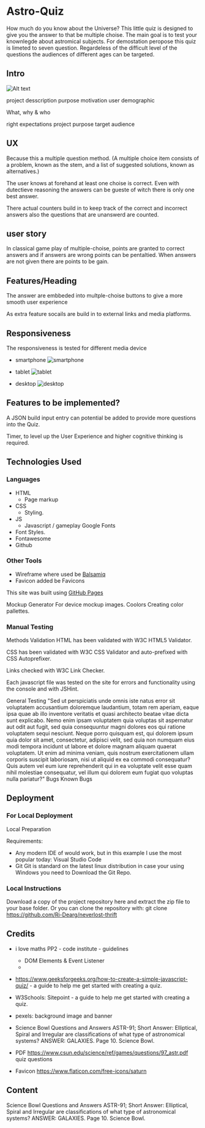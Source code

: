 # Astro-Quiz
How much do you know about the Universe?
This little quiz is designed to give you the answer to that be multiple choise. The main goal is to test your knownlegde about astromical subjects.
For demostation peropose this quiz is limeted to seven question. 
Regardeless of the difficult level of the questions the audiences of different ages can be targeted. 

## Intro

![Alt text](assets/images/wireframes/Responsive.png)


project desscription
purpose motivation
user demographic

What, why & who 

right expectations
project purpose
target audience

## UX
Because this a multiple question method. 
(A multiple choice item consists of a problem, known as the stem, and a list of suggested solutions, known as alternatives.)

The user knows at forehand at least one choise is correct.
Even with dutectieve reasoning the answers can be gueste of witch there is only one best answer.

There actual counters build in to keep track of the correct and incorrect answers also the questions that are unanswerd are counted. 

## user story

In classical game play of multiple-choise, points are granted to correct answers and if answers are wrong points can be pentaltied.
When answers are not given there are points to be gain.


## Features/Heading
The answer are embbeded into multple-choise buttons to give a more smooth user experience

As extra feature socails are build in to external links and media platforms.

## Responsiveness 
The responsiveness is tested for different media device
* smartphone
![smartphone](assets/images/wireframes/PP2-Smartphone1.png)

* tablet
![tablet](assets/images/wireframes/PP2-Wireframe-tablet-1.png)

* desktop
![desktop](assets/images/wireframes/PP2-wireframe-desktop.png)

## Features to be implemented?
A JSON build input entry can potential be added to provide more questions into the Quiz.

Timer, to level up the User Experience and higher cognitive thinking is required.

## Technologies Used
### Languages
* HTML
    * Page markup
* CSS
  * Styling.
* JS
  * Javascript / gameplay
 Google Fonts
* Font Styles.
* Fontawesome
* Github


### Other Tools
* Wireframe where used be [Balsamiq](https://balsamiq.com/wireframes/)
 * Favicon added be Favicons

This site was built using [GitHub Pages](https://pages.github.com/)


Mockup Generator
For device mockup images.
Coolors
Creating color pallettes.



### Manual Testing
Methods
Validation
HTML has been validated with W3C HTML5 Validator.


CSS has been validated with W3C CSS Validator and auto-prefixed with CSS Autoprefixer.

Links checked with W3C Link Checker.

Each javascript file was tested on the site for errors and functionality using the console and with JSHint.


General Testing
"Sed ut perspiciatis unde omnis iste natus error sit voluptatem accusantium doloremque laudantium, totam rem aperiam, eaque ipsa quae ab illo inventore veritatis et quasi architecto beatae vitae dicta sunt explicabo. Nemo enim ipsam voluptatem quia voluptas sit aspernatur aut odit aut fugit, sed quia consequuntur magni dolores eos qui ratione voluptatem sequi nesciunt. Neque porro quisquam est, qui dolorem ipsum quia dolor sit amet, consectetur, adipisci velit, sed quia non numquam eius modi tempora incidunt ut labore et dolore magnam aliquam quaerat voluptatem. Ut enim ad minima veniam, quis nostrum exercitationem ullam corporis suscipit laboriosam, nisi ut aliquid ex ea commodi consequatur? Quis autem vel eum iure reprehenderit qui in ea voluptate velit esse quam nihil molestiae consequatur, vel illum qui dolorem eum fugiat quo voluptas nulla pariatur?"
Bugs
Known Bugs


## Deployment
### For Local Deployment
Local Preparation

Requirements:

* Any modern IDE of would work, but in this example I use the most popular today: Visual Studio Code 
* Git Git is standard on the latest linux distribution in case your using Windows you need to Download the Git Repo.

### Local Instructions

Download a copy of the project repository here and extract the zip file to your base folder. Or you can clone the repository with:
git clone https://github.com/Ri-Dearg/neverlost-thrift


## Credits
* i love maths PP2 - code institute - guidelines
   * DOM Elements & Event Listener
   * 

* https://www.geeksforgeeks.org/how-to-create-a-simple-javascript-quiz/  - a guide to help me get started with creating a quiz.
* W3Schools:
Sitepoint - a guide to help me get started with creating a quiz.
* pexels:  background image and banner
* Science Bowl Questions and Answers
   ASTR-91; Short Answer: Elliptical, Spiral and Irregular are classifications of what type of astronomical systems? ANSWER: GALAXIES. Page 10. Science Bowl.
* PDF https://www.csun.edu/science/ref/games/questions/97_astr.pdf quiz questions 
* Favicon https://www.flaticon.com/free-icons/saturn

## Content
Science Bowl Questions and Answers
   ASTR-91; Short Answer: Elliptical, Spiral and Irregular are classifications of what type of astronomical systems? ANSWER: GALAXIES. Page 10. Science Bowl.





